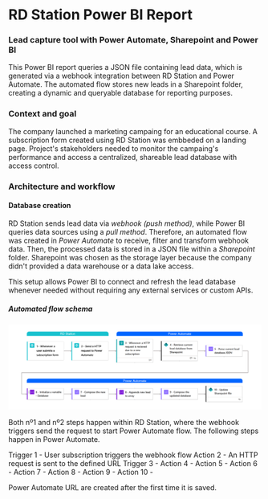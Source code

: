 # RD Station Power BI Report 
### Lead capture tool with Power Automate, Sharepoint and Power BI
This Power BI report queries a JSON file containing lead data, which is generated via a webhook integration between RD Station and Power Automate. The automated flow stores new leads in a Sharepoint folder, creating a dynamic and queryable database for reporting purposes.

### Context and goal
The company launched a marketing campaing for an educational course. A subscription form created using RD Station was embbeded on a landing page. Project's stakeholders needed to monitor the campaing's performance and access a centralized, shareable lead database with access control. 

### Architecture and workflow
#### Database creation
RD Station sends lead data via *webhook (push method)*, while Power BI queries data sources using a *pull method*. Therefore, an automated flow was created in *Power Automate* to receive, filter and transform webhook data. Then, the processed data is stored in a JSON file within a *Sharepoint* folder. Sharepoint was chosen as the storage layer because the company didn't provided a data warehouse or a data lake access.

This setup allows Power BI to connect and refresh the lead database whenever needed without requiring any external services or custom APIs.

##### Automated flow schema
![Automated flow](./README/images/AutomatedFlow.png)

Both nº1 and nº2 steps happen within RD Station, where the webhook triggers send the request to start Power Automate flow. The following steps happen in Power Automate. 

Trigger 1 - User subscription triggers the webhook flow
Action 2 - An HTTP request is sent to the defined URL
Trigger 3 -
Action 4 -
Action 5 -
Action 6 -
Action 7 -
Action 8 -
Action 9 -
Action 10 -

Power Automate URL are created after the first time it is saved.
